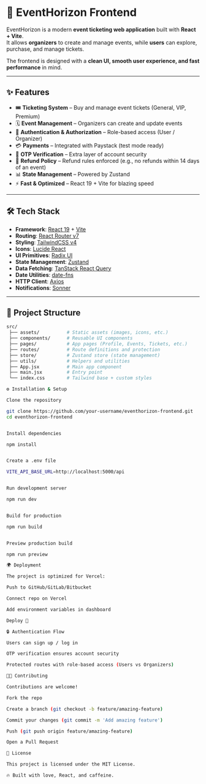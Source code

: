 # 🚀 EventHorizon Frontend

EventHorizon is a modern **event ticketing web application** built with **React + Vite**.  
It allows **organizers** to create and manage events, while **users** can explore, purchase, and manage tickets.  

The frontend is designed with a **clean UI, smooth user experience, and fast performance** in mind.  

---

## ✨ Features

- 🎟 **Ticketing System** – Buy and manage event tickets (General, VIP, Premium)  
- 🗓 **Event Management** – Organizers can create and update events  
- 🔐 **Authentication & Authorization** – Role-based access (User / Organizer)  
- 💳 **Payments** – Integrated with Paystack (test mode ready)  
- 📩 **OTP Verification** – Extra layer of account security  
- 💸 **Refund Policy** – Refund rules enforced (e.g., no refunds within 14 days of an event)  
- 📊 **State Management** – Powered by Zustand  
- ⚡ **Fast & Optimized** – React 19 + Vite for blazing speed  

---

## 🛠 Tech Stack

- **Framework**: [React 19](https://react.dev/) + [Vite](https://vitejs.dev/)  
- **Routing**: [React Router v7](https://reactrouter.com/)  
- **Styling**: [TailwindCSS v4](https://tailwindcss.com/)  
- **Icons**: [Lucide React](https://lucide.dev/)  
- **UI Primitives**: [Radix UI](https://www.radix-ui.com/)  
- **State Management**: [Zustand](https://zustand-demo.pmnd.rs/)  
- **Data Fetching**: [TanStack React Query](https://tanstack.com/query)  
- **Date Utilities**: [date-fns](https://date-fns.org/)  
- **HTTP Client**: [Axios](https://axios-http.com/)  
- **Notifications**: [Sonner](https://sonner.emilkowal.ski/)  

---

## 📂 Project Structure

```bash
src/
 ├── assets/          # Static assets (images, icons, etc.)
 ├── components/      # Reusable UI components
 ├── pages/           # App pages (Profile, Events, Tickets, etc.)
 ├── routes/          # Route definitions and protection
 ├── store/           # Zustand store (state management)
 ├── utils/           # Helpers and utilities
 ├── App.jsx          # Main app component
 ├── main.jsx         # Entry point
 └── index.css        # Tailwind base + custom styles

⚙️ Installation & Setup

Clone the repository

git clone https://github.com/your-username/eventhorizon-frontend.git
cd eventhorizon-frontend


Install dependencies

npm install


Create a .env file

VITE_API_BASE_URL=http://localhost:5000/api


Run development server

npm run dev


Build for production

npm run build


Preview production build

npm run preview

🌍 Deployment

The project is optimized for Vercel:

Push to GitHub/GitLab/Bitbucket

Connect repo on Vercel

Add environment variables in dashboard

Deploy 🚀

🔒 Authentication Flow

Users can sign up / log in

OTP verification ensures account security

Protected routes with role-based access (Users vs Organizers)

👨‍💻 Contributing

Contributions are welcome!

Fork the repo

Create a branch (git checkout -b feature/amazing-feature)

Commit your changes (git commit -m 'Add amazing feature')

Push (git push origin feature/amazing-feature)

Open a Pull Request

📜 License

This project is licensed under the MIT License.

🔥 Built with love, React, and caffeine.